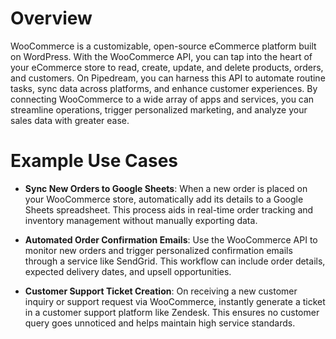 # Overview

WooCommerce is a customizable, open-source eCommerce platform built on WordPress. With the WooCommerce API, you can tap into the heart of your eCommerce store to read, create, update, and delete products, orders, and customers. On Pipedream, you can harness this API to automate routine tasks, sync data across platforms, and enhance customer experiences. By connecting WooCommerce to a wide array of apps and services, you can streamline operations, trigger personalized marketing, and analyze your sales data with greater ease.

# Example Use Cases

- **Sync New Orders to Google Sheets**: When a new order is placed on your WooCommerce store, automatically add its details to a Google Sheets spreadsheet. This process aids in real-time order tracking and inventory management without manually exporting data.

- **Automated Order Confirmation Emails**: Use the WooCommerce API to monitor new orders and trigger personalized confirmation emails through a service like SendGrid. This workflow can include order details, expected delivery dates, and upsell opportunities.

- **Customer Support Ticket Creation**: On receiving a new customer inquiry or support request via WooCommerce, instantly generate a ticket in a customer support platform like Zendesk. This ensures no customer query goes unnoticed and helps maintain high service standards.
